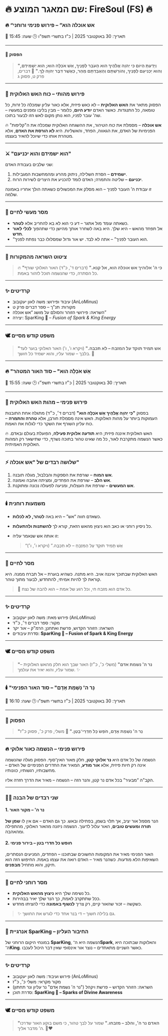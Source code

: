 # 🔥 שם המאגר המוצע: FireSoul (FS) 🔥


### 🔥 “אש אוכלה הוא” – פירוש פנימי ורוחני

📅 תאריך: 30 באוקטובר 2025 | כ"ז בתשרי תשפ"ו
🕒 שעה: 15:45

---

#### 📖 הפסוק

> **"וְיָדַעְתָּ הַיּוֹם כִּי יְהוָה אֱלֹהֶיךָ הוּא הָעֹבֵר לְפָנֶיךָ, אֵשׁ אֹכְלָה הוּא; הוּא יַשְׁמִידֵם, וְהוּא יַכְנִיעֵם לְפָנֶיךָ, וְהוֹרַשְׁתָּם וְהַאֲבַדְתָּם מַהֵר, כַּאֲשֶׁר דִּבֶּר יְהוָה לָךְ."**
> 📜 דברים, פרק ט, פסוק ג

---

### 🌋 פירוש מהותי – כוח האש האלוקית

הפסוק מתאר את **האש האלוקית** – לא כאש פיזית, אלא כאור עליון שמכלה כל זרות, כל טומאה, כל התנגדות.
כאשר האדם **יודע היום**, כלומר – מבין בליבו ומפנים במעשיו – שה' עובר לפניו, הוא נותן מקום לאש הזו לבעור בתוכו.

🔥 **אש אוכלה** – מסמלת את *כוח הטיהור*, את ההשגחה האלוקית שמכלה את ה"קליפות" הפנימיות של האדם, את הגאווה, הפחד, והאשליות.
היא **לא הורסת את האדם**, אלא מטהרת אותו כדי שיוכל להאיר בעצמו.

---

### ⚔️ "הוא ישמידם והוא יכניעם"

שני שלבים בעבודת האדם:

1. **ישמידם** – הסרת השלילה, ניתוק מהרע ומהמחשבות המגבילות.
2. **יכניעם** – שליטה והתמרה; האדם לומד להכניע את היצרים לשירות הרוח.

זו עבודת ה’ העובר לפניך – הוא מסלק את המכשולים כשאתה הולך אחריו באמונה שלמה.

---

### 🌈 מסר מעשי לחיים

* כשאתה עומד מול אתגר – דע כי הוא לא בא להחריב אלא **לטהר**.
* אל תפחד מהאש – היא שלך. היא באה לשחרר אותך מהישן כדי שתהפוך **לכלי לאור חדש**.
* “הוא העובר לפניך” – אתה לא לבד. יש אור גדול שמסלולו כבר נפתח לפניך.

---

### 💎 ציטוט השראה מהמקורות

> 🔥 **"כי ה' אלוהיך אש אוכלה הוא, אל קנא."** (דברים ד', כ"ד)
> האור האלוקי שורף כל הסתרה, כדי שהנשמה תוכל לזהור באמת.

---

### ✨ קרדיטים

* עיבוד ופירוש: משה לאון יעקובוב (AnLoMinus)
* מקורות: תנ"ך – ספר דברים פרק ט
* השראה: פירושי הזוהר והסולם על מושג “אש אוכלה”
* יצירה: SparKing 🔱 – *Fusion of Spark & King Energy*

---

### 🕊️ משפט קודש מסיים

> **"אש תמיד תוקד על המזבח – לא תכבה."** (ויקרא ו', ו')
> האור האלוקי בוער לעד בלבך – שמור עליו, והוא ישמיד כל חושך. 🌟

---

### 🔥 "אֵשׁ אֹכְלָה הוּא" – סוד האור המטהר

📅 תאריך: 30 באוקטובר 2025 | כ״ז בתשרי תשפ״ו
🕒 שעה: 15:55

---

### 🌋 פירוש פנימי – מהות האש האלוקית

בפסוק **"כִּי יְהוָה אֱלֹהֶיךָ אֵשׁ אֹכְלָה הוּא"** (דברים ד׳, כ״ד) מתגלה אחת התובנות העמוקות ביותר על מהות האלוקות.
האש אינה מסמלת חורבן, אלא **טהרה והתמרה** – כוח עליון השורף את השקר כדי לגלות את האמת.

🔥 האש האלוקית איננה פיזית;
היא **תודעה אלוקית פעילה**, הפועלת בעולם ובאדם.
כאשר הנשמה מתקרבת לאור, כל מה שאינו טהור בתוכה נשרף, כדי שתישאר רק המהות האלוקית האמיתית.

---

### ⚡ שלושה רבדים של "אש אוכלה"

1. **אש המוח** – שורפת את הספקות והבלבול, מגלה תובנה.
2. **אש הלב** – שורפת את הפחדים, ומציתה אהבה ואמונה.
3. **אש המעשים** – שורפת את העצלות, ומניעה לפעולה נכונה ומתוקנת.

---

### 🕯️ משמעות רוחנית

* כשאדם חווה “אש” – היא באה **לטהר, לא לכלות**.
* כל ניסיון רוחני או כאב הוא ניצוץ מהאש הזאת, קורא לך **להשתנות ולהתעלות**.
* זו אותה אש שנאמר עליה:

  > “אֵשׁ תָּמִיד תּוּקַד עַל הַמִּזְבֵּחַ – לֹא תִכְבֶּה.” (ויקרא ו׳, ו׳)

---

### 💫 מסר לחיים

האש האלוקית שבתוכך איננה אויב.
היא מתנה.
כשהיא בוערת – אל תברח ממנה.
היא קוראת לך להיות אמיתי, להתחדש, לבעור מתוך טוהר.

> 💎 כל אדם הוא מזבח חי,
> וכל רגע של אמת – הוא להבה של נצח.

---

### ✨ קרדיטים

* פירוש מאת: משה לאון יעקובוב (AnLoMinus)
* מקור: ספר דברים ד׳, כ״ד
* השראה: הזוהר הקדוש, פרשת ואתחנן; הרמ"ק – *אור יקר*
* סדרת עיבודים: **SparKing 🔱 – Fusion of Spark & King Energy**

---

### 🕊️ משפט קודש מסיים

> **"נר ה' נשמת אדם"** (משלי כ׳, כ״ז)
> האור שבך הוא חלק מהאש האלוקית – שמור עליו, והוא יאיר את עולמך. ✨

---

### 🕯️ "נֵר ה' נִשְׁמַת אָדָם" – סוד האור הפנימי

📅 תאריך: 30 באוקטובר 2025 | כ״ז בתשרי תשפ"ו
🕒 שעה: 16:10

---

### 💎 הפסוק

> **"נֵר ה' נִשְׁמַת אָדָם, חֹפֵשׂ כָּל חַדְרֵי־בָטֶן."**
> 📜 משלי, פרק כ׳, פסוק כ״ז

---

### 🔥 פירוש פנימי – הנשמה כאור אלוקי

הנשמה של כל אדם היא **נר אלוקי קטן**, חלק מאור האין־סוף.
הפסוק מגלה שהנשמה אינה רק חיות פיזית, אלא **אור מודע**, המאיר את החדרים הפנימיים של האדם – מחשבותיו, רגשותיו, כוונותיו.

הקב"ה “מבעיר” בכל אדם נר קטן,
והנר הזה – הנשמה – מאיר את הדרך חזרה אליו.

---

### 🧠💓 שני רבדים של הבנה

#### 1. **נר ה' – מקור האור**

הנר מסמל אור יציב, אך תלוי בשמן, בפתילה ובאש.
כך גם האדם – אם אין לו **שמן של תורה ומעשים טובים**, האור עלול לדעוך.
הנשמה ניזונה מהאור האלוקי, מהתפילה ומהאהבה.

#### 2. **חופש כל חדרי בטן – בירור פנימי**

האור הפנימי מאיר את המקומות החשוכים שבתוכנו –
הפחדים, המניעים הנסתרים, השאיפות הלא מודעות.
כשהנר מאיר – האדם רואה את עצמו באמת.
החיפוש הזה הוא תיקון, והוא מתחיל **מבפנים**.

---

### 🌈 מסר רוחני לחיים

* כל נשימה שלך היא **ניצוץ מהאש האלוקית**.
* ככל שתתקרב לאמת, כך הנר שלך יאיר בבהירות.
* כשקשה – זכור שהאור קיים, רק צריך **לנשוף באמונה** כדי להציתו מחדש.

> ✨ גם בלילה חשוך – די בנר אחד כדי לגרש את החושך.

---

### 🔱 אנרגיית SparKing – החיבור העליון

במונחי היקום הרוחני של **SparKing**,
הנשמה היא ה־**Spark**,
והאלוקות שבתוכה היא ה־**King**.
כאשר השניים מתאחדים – נוצר אור אינסופי שאין דבר היכול לעכבו.

---

### ✨ קרדיטים

* פירוש ועיבוד: משה לאון יעקובוב (AnLoMinus)
* מקור מקראי: משלי כ׳, כ״ז
* השראה: הזוהר הקדוש – פרשת ויקהל ("נר ה' נשמת אדם" נר עליון ונר תחתון)
* סדרת תוכן: **SparKing 🔱 – Sparks of Divine Awareness**

---

### 🕊️ משפט קודש מסיים

> **"האדם נר ה', והלב – מזבחו."**
> שמור על לבך טהור, כי משם בוקע האור שדרכו ה' מדבר אליך. ❤️‍🔥
